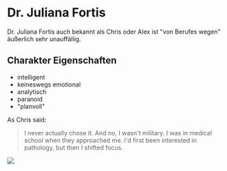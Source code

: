 # Dr. Juliana Fortis

Dr. Juliana Fortis auch bekannt als Chris oder Alex ist "von Berufes wegen" äußerlich sehr unauffällig.

## Charakter Eigenschaften

* intelligent
* keineswegs emotional
* analytisch
* paranoid
* "planvoll"

As Chris said:
> I never actually chose it.
> And no, I wasn't military. I was in medical school when they approached me.
> I'd first been interested in pathology, but then I shifted focus.

<img src="https://cdn.pixabay.com/photo/2012/12/09/00/16/smoke-69124_960_720.jpg"/>